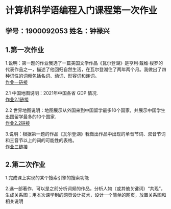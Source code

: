 # 计算机科学语编程入门课程第一次作业
## 学号：1900092053 姓名：钟禄兴
## 1.第一次作业
1.说明：第一题的作业我选了一篇美国文学作品《瓦尔登湖》是亨利·戴维·梭罗的代表作品之一，描述了他回归自然生活，在瓦尔登湖住了两年两个月。我做出了四种词性的词频包括名词、动词、形容词和连词。    
[作业一链接](https://vasuphon.github.io/vasuphon/Walden_WordCloud_Tab.html)   
    
    
2.1 中国地图说明：2021年中国各省 GDP 情况.     
[作业2.1链接](https://vasuphon.github.io/vasuphon/%E5%85%A8%E5%9B%BD%E5%90%84%E7%9C%81GDP_Map)
    
2.2 世界地图说明：地图展示从外国来到中国留学最多10个国家，并展示中国学生出国留学最多的10个国家.     
[作业2.2链接](https://vasuphon.github.io/vasuphon/Liuxue_Zhongguo.html)
   
   
3.说明：根据第一题的作品《瓦尔登湖》我做出作品中出现的单音节词、双音节词和三音节以上的词的可能性的表格。    
   [作业三链接](https://vasuphon.github.io/vasuphon/Walden_Word_Grap.html)
     
## 2.第二次作业  
1.完成课上实现的某个搜索引擎的搜索功能
    
2.选一部著作，可以是之前分析词频的作品，分析人物（或其他关键词）“共现”，生成关系图；用本次课学到的网页设计技术，设计一个简单的网页，放置关系图和相关说明
